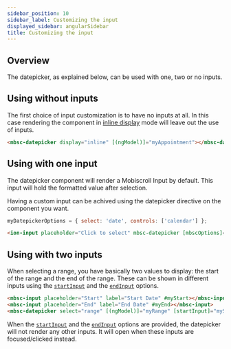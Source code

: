 ```yaml
---
sidebar_position: 10
sidebar_label: Customizing the input
displayed_sidebar: angularSidebar
title: Customizing the input
---
```


## Overview

The datepicker, as explained below, can be used with one, two or no inputs.

## Using without inputs

The first choice of input customization is to have no inputs at all. In this case rendering the component in [inline display](/angular/datepicker/display-modes) mode will leave out the use of inputs.

```html title="Inline picker"
<mbsc-datepicker display="inline" [(ngModel)]="myAppointment"></mbsc-datepicker>
```

## Using with one input

The datepicker component will render a Mobiscroll Input by default. This input will hold the formatted value after selection.

Having a custom input can be achived using the datepicker directive on the component you want.

```jsx title="Using the datepicker on an IonInput"
myDatepickerOptions = { select: 'date', controls: ['calendar'] };
```

```html
<ion-input placeholder="Click to select" mbsc-datepicker [mbscOptions]="myDatepickerOptions"></ion-input>
```

## Using with two inputs

When selecting a range, you have basically two values to display: the start of the range and the end of the range. These can be shown in different inputs using the [`startInput`](/angular/datepicker/api#opt-startInput) and the [`endInput`](/angular/datepicker/api#opt-endInput) options.

```html title="Two inputs for range selection"
<mbsc-input placeholder="Start" label="Start Date" #myStart></mbsc-input>
<mbsc-input placeholder="End" label="End Date" #myEnd></mbsc-input>
<mbsc-datepicker select="range" [(ngModel)]="myRange" [startInput]="myStart" [endInput]="myEnd"></mbsc-datepicker>
```

When the [`startInput`](/angular/datepicker/api#opt-startInput) and the [`endInput`](/angular/datepicker/api#opt-endInput) options are provided, the datepicker will not render any other inputs. It will open when these inputs are focused/clicked instead.